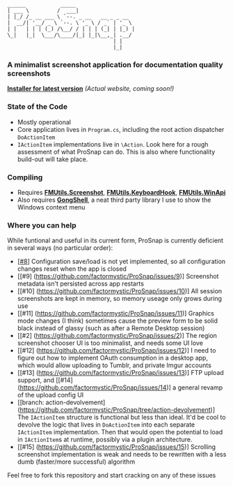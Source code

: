    ______           _____
    | ___ \         /  ___|                  
    | |_/ /_ __ ___ \ `--. _ __   __ _ _ __  
    |  __/| '__/ _ \ `--. \ '_ \ / _` | '_ \ 
    | |   | | | (_) /\__/ / | | | (_| | |_) |
    \_|   |_|  \___/\____/|_| |_|\__,_| .__/ 
                                      | |    
                                      |_|    
                                      
### A minimalist screenshot application for documentation quality screenshots
**[Installer for latest version](http://factormystic.net/deploy/prosnap/setup.exe)** _(Actual website, coming soon!)_


### State of the Code
- Mostly operational
- Core application lives in `Program.cs`, including the root action dispatcher `DoActionItem`
- `IActionItem` implementations live in `\Action`. Look here for a rough assessment of what ProSnap can do. This is also where functionality build-out will take place.

### Compiling
- Requires **[FMUtils.Screenshot](https://github.com/factormystic/FMUtils.Screenshot#readme)**, **[FMUtils.KeyboardHook](https://github.com/factormystic/FMUtils.KeyboardHook#readme)**, **[FMUtils.WinApi](https://github.com/factormystic/FMUtils.WinApi#readme)**
- Also requires **[GongShell](http://gong-shell.sourceforge.net)**, a neat third party library I use to show the Windows context menu

### Where you can help
While funtional and useful in its current form, ProSnap is currently deficient in several ways (no particular order):
- [[#8](https://github.com/factormystic/ProSnap/issues/8)] Configuration save/load is not yet implemented, so all configuration changes reset when the app is closed
- [[#9] (https://github.com/factormystic/ProSnap/issues/9)] Screenshot metadata isn't persisted across app restarts
- [[#10] (https://github.com/factormystic/ProSnap/issues/10)] All session screenshots are kept in memory, so memory useage only grows during use
- [[#11] (https://github.com/factormystic/ProSnap/issues/11)] Graphics mode changes (I think) sometimes cause the preview form to be solid black instead of glassy (such as after a Remote Desktop session)
- [[#2] (https://github.com/factormystic/ProSnap/issues/2)] The region screenshot chooser UI is too minimalist, and needs some UI love
- [[#12] (https://github.com/factormystic/ProSnap/issues/12)] I need to figure out how to implement OAuth consumption in a desktop app, which would allow uploading to Tumblr, and private Imgur accounts
- [[#13] (https://github.com/factormystic/ProSnap/issues/13)] FTP upload support, and [[#14] (https://github.com/factormystic/ProSnap/issues/14)] a general revamp of the upload config UI
- [[branch: action-devolvement] (https://github.com/factormystic/ProSnap/tree/action-devolvement)] The `IActionItem` structure is functional but less than ideal. It'd be cool to devolve the logic that lives in `DoActionItem` into each separate `IActionItem` implementation. Then that would open the potential to load in `IActionItem`s at runtime, possibly via a plugin architecture.
- [[#15] (https://github.com/factormystic/ProSnap/issues/15)] Scrolling screenshot implementation is weak and needs to be rewritten with a less dumb (faster/more successful) algorithm

Feel free to fork this repository and start cracking on any of these issues
